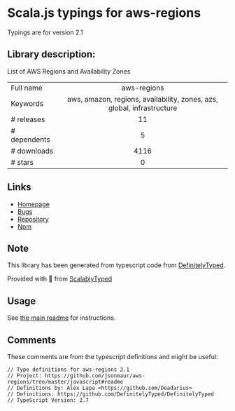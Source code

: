 
# Scala.js typings for aws-regions

Typings are for version 2.1

## Library description:
List of AWS Regions and Availability Zones

|                    |                 |
| ------------------ | :-------------: |
| Full name          | aws-regions |
| Keywords           | aws, amazon, regions, availability, zones, azs, global, infrastructure |
| # releases         | 11 |
| # dependents       | 5 |
| # downloads        | 4116 |
| # stars            | 0 |

## Links
- [Homepage](https://github.com/jsonmaur/aws-regions#readme)
- [Bugs](https://github.com/jsonmaur/aws-regions/issues)
- [Repository](https://github.com/jsonmaur/aws-regions)
- [Npm](https://www.npmjs.com/package/aws-regions)
    


## Note
This library has been generated from typescript code from [DefinitelyTyped](https://definitelytyped.org).

Provided with :purple_heart: from [ScalablyTyped](https://github.com/oyvindberg/ScalablyTyped)

## Usage
See [the main readme](../../readme.md) for instructions.

## Comments

These comments are from the typescript definitions and might be useful:
```
// Type definitions for aws-regions 2.1
// Project: https://github.com/jsonmaur/aws-regions/tree/master/javascript#readme
// Definitions by: Alex Lapa <https://github.com/Deadarius>
// Definitions: https://github.com/DefinitelyTyped/DefinitelyTyped
// TypeScript Version: 2.7

```

